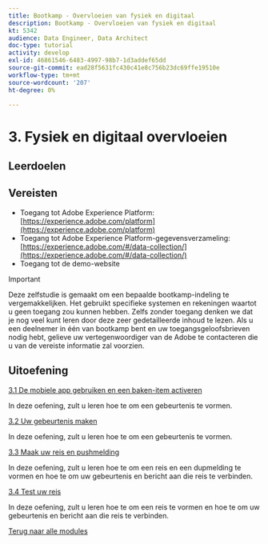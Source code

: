 ```yaml
---
title: Bootkamp - Overvloeien van fysiek en digitaal
description: Bootkamp - Overvloeien van fysiek en digitaal
kt: 5342
audience: Data Engineer, Data Architect
doc-type: tutorial
activity: develop
exl-id: 46861546-6483-4997-98b7-1d3addef65dd
source-git-commit: ead28f5631fc430c41e8c756b23dc69ffe19510e
workflow-type: tm+mt
source-wordcount: '207'
ht-degree: 0%

---
```


# 3. Fysiek en digitaal overvloeien

## Leerdoelen

## Vereisten

- Toegang tot Adobe Experience Platform: [https://experience.adobe.com/platform](https://experience.adobe.com/platform)
- Toegang tot Adobe Experience Platform-gegevensverzameling: [https://experience.adobe.com/#/data-collection/](https://experience.adobe.com/#/data-collection/)
- Toegang tot de demo-website

>[!IMPORTANT]
>
>Deze zelfstudie is gemaakt om een bepaalde bootkamp-indeling te vergemakkelijken. Het gebruikt specifieke systemen en rekeningen waartot u geen toegang zou kunnen hebben. Zelfs zonder toegang denken we dat je nog veel kunt leren door deze zeer gedetailleerde inhoud te lezen. Als u een deelnemer in één van bootkamp bent en uw toegangsgeloofsbrieven nodig hebt, gelieve uw vertegenwoordiger van de Adobe te contacteren die u van de vereiste informatie zal voorzien.

## Uitoefening

[3.1 De mobiele app gebruiken en een baken-item activeren](./ex1.md)

In deze oefening, zult u leren hoe te om een gebeurtenis te vormen.

[3.2 Uw gebeurtenis maken](./ex2.md)

In deze oefening, zult u leren hoe te om een gebeurtenis te vormen.

[3.3 Maak uw reis en pushmelding](./ex3.md)

In deze oefening, zult u leren hoe te om een reis en een dupmelding te vormen en hoe te om uw gebeurtenis en bericht aan die reis te verbinden.

[3.4 Test uw reis](./ex4.md)

In deze oefening, zult u leren hoe te om een reis te vormen en hoe te om uw gebeurtenis en bericht aan die reis te verbinden.

[Terug naar alle modules](../../overview.md)
